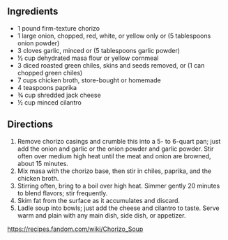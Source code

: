 ## Ingredients

- 1 pound firm-texture chorizo
- 1 large onion, chopped, red, white, or yellow only or (5 tablespoons onion powder)
- 3 cloves garlic, minced or (5 tablespoons garlic powder)
- ½ cup dehydrated masa flour or yellow cornmeal
- 3 diced roasted green chiles, skins and seeds removed, or (1 can chopped green chiles)
- 7 cups chicken broth, store-bought or homemade
- 4 teaspoons paprika
- ¾ cup shredded jack cheese
- ½ cup minced cilantro

## Directions

1. Remove chorizo casings and crumble this into a 5- to 6-quart pan; just add the onion and garlic or the onion powder and garlic powder. Stir often over medium high heat until the meat and onion are browned, about 15 minutes.
1. Mix masa with the chorizo base, then stir in chiles, paprika, and the chicken broth.
1. Stirring often, bring to a boil over high heat. Simmer gently 20 minutes to blend flavors; stir frequently.
1. Skim fat from the surface as it accumulates and discard.
1. Ladle soup into bowls; just add the cheese and cilantro to taste. Serve warm and plain with any main dish, side dish, or appetizer.

https://recipes.fandom.com/wiki/Chorizo_Soup
